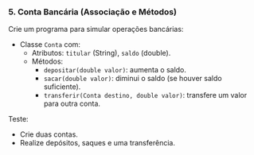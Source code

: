 ### **5. Conta Bancária (Associação e Métodos)**

Crie um programa para simular operações bancárias:

- Classe `Conta` com:
    - Atributos: `titular` (String), `saldo` (double).
    - Métodos:
        - `depositar(double valor)`: aumenta o saldo.
        - `sacar(double valor)`: diminui o saldo (se houver saldo suficiente).
        - `transferir(Conta destino, double valor)`: transfere um valor para outra conta.

Teste:

- Crie duas contas.
- Realize depósitos, saques e uma transferência.